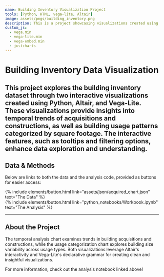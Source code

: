 ```yaml
---
name: Building Inventory Visualization Project
tools: [Python, HTML, vega-lite, Altair]
image: assets/pngs/building_inventory.png
description: This is a project showcasing visualizations created using Altair and vega-lite for interactive analysis of building inventory data!
custom_js:
  - vega.min
  - vega-lite.min
  - vega-embed.min
  - justcharts
---
```


# Building Inventory Data Visualization

This project explores the building inventory dataset through two interactive visualizations created using Python, Altair, and Vega-Lite. These visualizations provide insights into temporal trends of acquisitions and constructions, as well as building usage patterns categorized by square footage. The interactive features, such as tooltips and filtering options, enhance data exploration and understanding.
<vegachart schema-url="/assets/json/acquired_chart.json" style="width: 100%"></vegachart>
<vegachart schema-url="/assets/json/constructed_chart.json" style="width: 100%"></vegachart>
---

## Data & Methods

Below are links to both the data and the analysis code, provided as buttons for easier access:

<div class="left">
{% include elements/button.html link="assets/json/acquired_chart.json" text="The Data" %}
</div>

<div class="right">
{% include elements/button.html link="python_notebooks/Workbook.ipynb" text="The Analysis" %}
</div>

---

## About the Project

The temporal analysis chart examines trends in building acquisitions and constructions, while the usage categorization chart explores building size variability across usage types. Both visualizations leverage Altair's interactivity and Vega-Lite's declarative grammar for creating clean and insightful visualizations.

For more information, check out the analysis notebook linked above!
